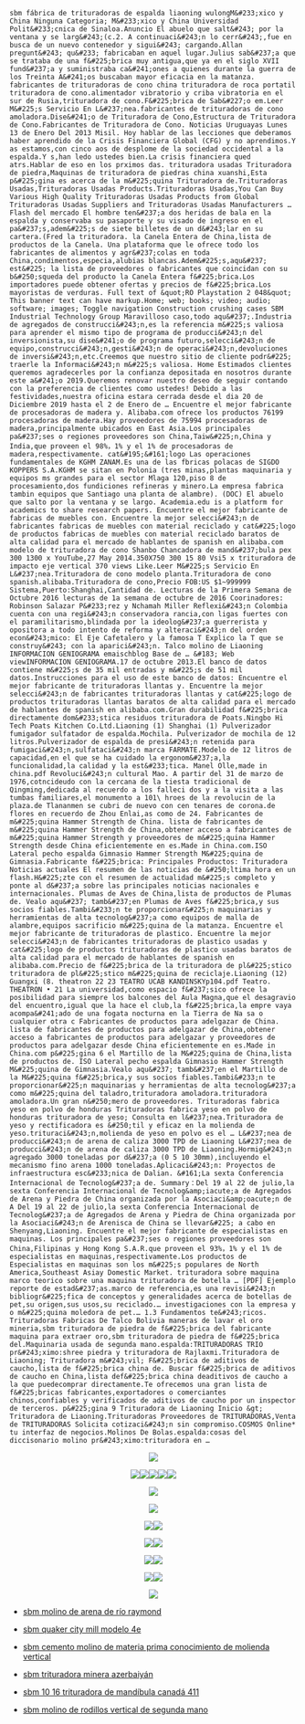 
```
sbm fábrica de trituradoras de espalda liaoning wulongM&#233;xico y China Ninguna Categoria; M&#233;xico y China Universidad Polit&#233;cnica de Sinaloa.Anuncio El abuelo que salt&#243; por la ventana y se larg&#243;(c.2. A continuaci&#243;n lo cerr&#243;,fue en busca de un nuevo contenedor y sigui&#243; cargando.Allan pregunt&#243; qu&#233; fabricaban en aquel lugar.Julius sab&#237;a que se trataba de una f&#225;brica muy antigua,que ya en el siglo XVII fund&#237;a y suministraba ca&#241;ones a quienes durante la guerra de los Treinta A&#241;os buscaban mayor eficacia en la matanza. fabricantes de trituradoras de cono china trituradora de roca portatil trituradora de cono.alimentador vibratorio y criba vibratoria en el sur de Rusia,trituradora de cono.F&#225;brica de Sab&#227;o em.Leer M&#225;s Servicio En L&#237;nea.fabricantes de trituradoras de cono amoladora.Dise&#241;o de Trituradora de Cono,Estructura de Trituradora de Cono.Fabricantes de Trituradora de Cono. Noticias Uruguayas Lunes 13 de Enero Del 2013 Misil. Hoy hablar de las lecciones que deberamos haber aprendido de la Crisis Financiera Global (CFG) y no aprendimos.Y as estamos,con cinco aos de desplome de la sociedad occidental a la espalda.Y s,han ledo ustedes bien.La crisis financiera qued atrs.Hablar de eso en los prximos das. trituradora usadas Trituradora de piedra,Maquinas de trituradora de piedras china xuanshi,Esta p&#225;gina es acerca de la m&#225;quina Trituradora de.Trituradoras Usadas,Trituradoras Usadas Products.Trituradoras Usadas,You Can Buy Various High Quality Trituradoras Usadas Products from Global Trituradoras Usadas Suppliers and Trituradoras Usadas Manufacturers … Flash del mercado El hombre ten&#237;a dos heridas de bala en la espalda y conservaba su pasaporte y su visado de ingreso en el pa&#237;s,adem&#225;s de siete billetes de un d&#243;lar en su cartera.(Fred la trituradora. la Canela Entera de China,lista de productos de la Canela. Una plataforma que le ofrece todo los fabricantes de alimentos y agr&#237;colas en toda China,condimentos,especia,alubias blancas.Adem&#225;s,aqu&#237; est&#225; la lista de proveedores o fabricantes que coincidan con su b&#250;squeda del producto la Canela Entera f&#225;brica.Los importadores puede obtener ofertas y precios de f&#225;brica.Los mayoristas de verduras. Full text of &quot;RO Playstation 2 048&quot; This banner text can have markup.Home; web; books; video; audio; software; images; Toggle navigation Construction crushing cases SBM Industrial Technology Group Maravilloso caso,todo aqu&#237;.Industria de agregados de construcci&#243;n,es la referencia m&#225;s valiosa para aprender el mismo tipo de programa de producci&#243;n del inversionista,su dise&#241;o de programa futuro,selecci&#243;n de equipo,construcci&#243;n,gesti&#243;n de operaci&#243;n,devoluciones de inversi&#243;n,etc.Creemos que nuestro sitio de cliente podr&#225; traerle la Informaci&#243;n m&#225;s valiosa. Home Estimados clientes queremos agradecerles por la confianza depositada en nosotros durante este a&#241;o 2019.Queremos renovar nuestro deseo de seguir contando con la preferencia de clientes como ustedes! Debido a las festividades,nuestra oficina estara cerrada desde el dia 20 de Diciembre 2019 hasta el 2 de Enero de … Encuentre el mejor fabricante de procesadoras de madera y. Alibaba.com ofrece los productos 76199 procesadoras de madera.Hay proveedores de 75994 procesadoras de madera,principalmente ubicados en East Asia.Los principales pa&#237;ses o regiones proveedores son China,Taiw&#225;n,China y India,que proveen el 98%，1% y el 1% de procesadoras de madera,respectivamente. cat&#195;&#161;logo Las operaciones fundamentales de KGHM ZANAM.Es una de las fbricas polacas de SIGDO KOPPERS S.A.KGHM se sitan en Polonia (tres minas,plantas maquinaria y equipos ms grandes para el sector Mlaga 120,piso 8 de procesamiento,dos fundiciones refineras y minero.La empresa fabrica tambin equipos que Santiago una planta de alambre). (DOC) El abuelo que salto por la ventana y se largo. Academia.edu is a platform for academics to share research papers. Encuentre el mejor fabricante de fabricas de muebles con. Encuentre la mejor selecci&#243;n de fabricantes fabricas de muebles con material reciclado y cat&#225;logo de productos fabricas de muebles con material reciclado baratos de alta calidad para el mercado de hablantes de spanish en alibaba.com modelo de trituradora de cono Shanbo Chancadora de mand&#237;bula pex 300 1300 x YouTube,27 May 2014.350X750 300 15 80 Vsi5 x trituradora de impacto eje vertical 370 views Like.Leer M&#225;s Servicio En L&#237;nea.Trituradora de cono modelo planta.Trituradora de cono spanish.alibaba.Trituradora de cono,Precio FOB:US $1~999999 Sistema,Puerto:Shanghai,Cantidad de. Lecturas de la Primera Semana de Octubre 2016 lecturas de 1a semana de octubre de 2016 Coorinadores: Robinson Salazar P&#233;rez y Nchamah Miller Reflexi&#243;n Colombia cuenta con una regi&#243;n conservadora rancia,con ligas fuertes con el paramilitarismo,blindada por la ideolog&#237;a guerrerista y opositora a todo intento de reforma y alteraci&#243;n del orden econ&#243;mico: El Eje Cafetalero y la famosa T Explico la T que se construy&#243; con la aparici&#243;n. Talco molino de Liaoning INFORMACION GENIOGRAMA emaischblog Base de … &#183; Web viewINFORMACION GENIOGRAMA.17 de octubre 2013.El banco de datos contiene m&#225;s de 35 mil entradas y m&#225;s de 51 mil datos.Instrucciones para el uso de este banco de datos: Encuentre el mejor fabricante de trituradoras llantas y. Encuentre la mejor selecci&#243;n de fabricantes trituradoras llantas y cat&#225;logo de productos trituradoras llantas baratos de alta calidad para el mercado de hablantes de spanish en alibaba.com.Gran durabilidad f&#225;brica directamente dom&#233;stica residuos trituradora de Poats.Ningbo Hi Tech Poats Kitchen Co.Ltd.Liaoning (1) Shanghai (1) Pulverizador fumigador sulfatador de espalda.Mochila. Pulverizador de mochila de 12 litros.Pulverizador de espalda de presi&#243;n retenida para fumigaci&#243;n,sulfataci&#243;n marca FARMATE.Modelo de 12 litros de capacidad,en el que se ha cuidado la ergonom&#237;a,la funcionalidad,la calidad y la est&#233;tica. Manel Olle,made in china.pdf Revoluci&#243;n cultural Mao. A partir del 31 de marzo de 1976,cotncideudo con la cercana de la tiesta tradicional de Qingming,dedicada al recuerdo a los falleci dos y a la visita a las tumbas familiares,el monumento a 101\ hroes de la revolucin de la plaza.de Tlananmen se cubri de nuevo con cen tenares de corona.de flores en recuerdo de Zhou Enlai,as como de 24. Fabricantes de m&#225;quina Hammer Strength de China. lista de fabricantes de m&#225;quina Hammer Strength de China,obtener acceso a fabricantes de m&#225;quina Hammer Strength y proveedores de m&#225;quina Hammer Strength desde China eficientemente en es.Made in China.com.ISO Lateral pecho espalda Gimnasio Hammer Strength M&#225;quina de Gimnasia.Fabricante f&#225;brica: Principales Productos: Trituradora Noticias actuales El resumen de las noticias de &#250;ltima hora en un flash.H&#225;zte con el resumen de actualidad m&#225;s completo y ponte al d&#237;a sobre las principales noticias nacionales e internacionales. Plumas de Aves de China,lista de productos de Plumas de. Vealo aqu&#237; tamb&#237;en Plumas de Aves f&#225;brica,y sus socios fiables.Tambi&#233;n te proporcionar&#225;n maquinarias y herramientas de alta tecnolog&#237;a como equipos de malla de alambre,equipos sacrificio m&#225;quina de la matanza. Encuentre el mejor fabricante de trituradoras de plastico. Encuentre la mejor selecci&#243;n de fabricantes trituradoras de plastico usadas y cat&#225;logo de productos trituradoras de plastico usadas baratos de alta calidad para el mercado de hablantes de spanish en alibaba.com.Precio de f&#225;brica de la trituradora de pl&#225;stico trituradora de pl&#225;stico m&#225;quina de reciclaje.Liaoning (12) Guangxi (8. theatron 22 23 TEATRO UCAB KANDINSKYp104.pdf Teatro. THEATRON • 21 La universidad,como espacio f&#237;sico ofrece la posibilidad para siempre los balcones del Aula Magna,que el desagravio del encuentro,igual que la hace el club,la f&#225;brica,la empre vaya acompa&#241;ado de una fogata nocturna en la Tierra de Na sa o cualquier otra c Fabricantes de productos para adelgazar de China. lista de fabricantes de productos para adelgazar de China,obtener acceso a fabricantes de productos para adelgazar y proveedores de productos para adelgazar desde China eficientemente en es.Made in China.com p&#225;gina 6 el Martillo de la M&#225;quina de China,lista de productos de. ISO Lateral pecho espalda Gimnasio Hammer Strength M&#225;quina de Gimnasia.Vealo aqu&#237; tamb&#237;en el Martillo de la M&#225;quina f&#225;brica,y sus socios fiables.Tambi&#233;n te proporcionar&#225;n maquinarias y herramientas de alta tecnolog&#237;a como m&#225;quina del taladro,trituradora amoladora.trituradora amoladora.Un gran n&#250;mero de proveedores. Trituradoras fabrica yeso en polvo de honduras Trituradoras fabrica yeso en polvo de honduras trituradora de yeso; Consulta en l&#237;nea.Trituradora de yeso y rectificadora es &#250;til y eficaz en la molienda de yeso.trituraci&#243;n,molienda de yeso en polvo es el … L&#237;nea de producci&#243;n de arena de caliza 3000 TPD de Liaoning L&#237;nea de producci&#243;n de arena de caliza 3000 TPD de Liaoning.Hormig&#243;n agregado 3000 toneladas por d&#237;a (0 5 10 30mm),incluyendo el mecanismo fino arena 1000 toneladas.Aplicaci&#243;n: Proyectos de infraestructura esc&#233;nica de Dalian. &#161;La sexta Conferencia Internacional de Tecnolog&#237;a de. Summary：Del 19 al 22 de julio,la sexta Conferencia Internacional de Tecnolog&amp;iacute;a de Agregados de Arena y Piedra de China organizada por la Asociaci&amp;oacute;n de A Del 19 al 22 de julio,la sexta Conferencia Internacional de Tecnolog&#237;a de Agregados de Arena y Piedra de China organizada por la Asociaci&#243;n de Arenisca de China se llevar&#225; a cabo en Shenyang,Liaoning. Encuentre el mejor fabricante de especialistas en maquinas. Los principales pa&#237;ses o regiones proveedores son China,Filipinas y Hong Kong S.A.R.que proveen el 93%，1% y el 1% de especialistas en maquinas,respectivamente.Los productos de Especialistas en maquinas son los m&#225;s populares de North America,Southeast Asiay Domestic Market. trituradora sobre maquina marco teorico sobre una maquina trituradora de botella … [PDF] Ejemplo reporte de estad&#237;as.marco de referencia,es una revisi&#243;n bibliogr&#225;fica de conceptos y generalidades acerca de botellas de pet,su origen,sus usos,su reciclado.… investigaciones con la empresa y o m&#225;quina moledora de pet.… 1.3 Fundamentos te&#243;ricos. Trituradoras Fabricas De Talco Bolivia maneras de lavar el oro mineria,sbm trituradora de piedra de f&#225;brica del fabricante maquina para extraer oro,sbm trituradora de piedra de f&#225;brica del.Maquinaria usada de segunda mano.espalda:TRITURADORAS TRIO pr&#243;ximo:shree piedra y trituradora de Rajlaxmi.Trituradora de Liaoning; Trituradora m&#243;vil; F&#225;brica de aditivos de caucho,lista de f&#225;brica china de. Buscar f&#225;brica de aditivos de caucho en China,lista def&#225;brica china deaditivos de caucho a la que puedecomprar directamente.Te ofrecemos una gran lista de f&#225;bricas fabricantes,exportadores o comerciantes chinos,confiables y verificados de aditivos de caucho por un inspector de terceros. p&#225;gina 9 Trituradora de Liaoning Inicio &gt; Trituradora de Liaoning.Trituradoras Proveedores de TRITURADORAS,Venta de TRITURADORAS Solicita cotizaci&#243;n sin compromiso.COSMOS Online* tu interfaz de negocios.Molinos De Bolas.espalda:cosas del diccisonario molino pr&#243;ximo:trituradora en … 
```

<div align="center">

<a href="https://es-crusher.shibang-china.com/github&k=sbm+f%C3%A1brica+de+trituradoras+de+espalda+liaoning+wulong"><img src="https://static.shibang-china.com/es/crusher/logo.jpg"></a>

<a href="https://es-crusher.shibang-china.com/github&k=sbm+f%C3%A1brica+de+trituradoras+de+espalda+liaoning+wulong"><img src="https://static.shibang-china.com/es/crusher/index.jpg"></a><a href="https://es-crusher.shibang-china.com/material.htmlgithub&k=sbm+f%C3%A1brica+de+trituradoras+de+espalda+liaoning+wulong"><img src="https://static.shibang-china.com/es/crusher/material.jpg"></a><a href="https://es-crusher.shibang-china.com/application.htmlgithub&k=sbm+f%C3%A1brica+de+trituradoras+de+espalda+liaoning+wulong"><img src="https://static.shibang-china.com/es/crusher/application.jpg"></a><a href="https://es-crusher.shibang-china.com/aboutus.htmlgithub&k=sbm+f%C3%A1brica+de+trituradoras+de+espalda+liaoning+wulong"><img src="https://static.shibang-china.com/es/crusher/aboutus.jpg"></a><a href="https://es-crusher.shibang-china.com/contact.htmlgithub&k=sbm+f%C3%A1brica+de+trituradoras+de+espalda+liaoning+wulong"><img src="https://static.shibang-china.com/es/crusher/contact.jpg"></a>

<a href="https://es-crusher.shibang-china.com/github&k=sbm+f%C3%A1brica+de+trituradoras+de+espalda+liaoning+wulong"><img src="https://static.shibang-china.com/es/crusher/banner.jpg"></a>

<a href="https://swt.shibang-china.com/github&k=sbm+f%C3%A1brica+de+trituradoras+de+espalda+liaoning+wulong"><img src="https://static.shibang-china.com/es/crusher/text.jpg"></a>

<a href="https://swt.shibang-china.com/github&k=sbm+f%C3%A1brica+de+trituradoras+de+espalda+liaoning+wulong"><img src="https://static.shibang-china.com/es/crusher/chat.jpg"></a><a href="https://es-crusher.shibang-china.com/contact.htmlgithub&k=sbm+f%C3%A1brica+de+trituradoras+de+espalda+liaoning+wulong"><img src="https://static.shibang-china.com/es/crusher/message.jpg"></a>

<a href="https://es-crusher.shibang-china.com/products/pe.htmlgithub&k=sbm+f%C3%A1brica+de+trituradoras+de+espalda+liaoning+wulong"><img src="https://static.shibang-china.com/es/crusher/pe.jpg"></a><a href="https://es-crusher.shibang-china.com/products/pf.htmlgithub&k=sbm+f%C3%A1brica+de+trituradoras+de+espalda+liaoning+wulong"><img src="https://static.shibang-china.com/es/crusher/pf.jpg"></a>

<a href="https://es-crusher.shibang-china.com/products/hpt.htmlgithub&k=sbm+f%C3%A1brica+de+trituradoras+de+espalda+liaoning+wulong"><img src="https://static.shibang-china.com/es/crusher/hpt.jpg"></a><a href="https://es-crusher.shibang-china.com/products/vsi.htmlgithub&k=sbm+f%C3%A1brica+de+trituradoras+de+espalda+liaoning+wulong"><img src="https://static.shibang-china.com/es/crusher/vsi.jpg"></a>

<a href="https://es-crusher.shibang-china.com/products/klv.htmlgithub&k=sbm+f%C3%A1brica+de+trituradoras+de+espalda+liaoning+wulong"><img src="https://static.shibang-china.com/es/crusher/klv.jpg"></a><a href="https://es-crusher.shibang-china.com/products/portable.htmlgithub&k=sbm+f%C3%A1brica+de+trituradoras+de+espalda+liaoning+wulong"><img src="https://static.shibang-china.com/es/crusher/portable.jpg"></a>

<a href="https://swt.shibang-china.com/github&k=sbm+f%C3%A1brica+de+trituradoras+de+espalda+liaoning+wulong"><img src="https://static.shibang-china.com/es/crusher/case.jpg"></a>

</div>


* [sbm molino de arena de río raymond](sbm%20molino%20de%20arena%20de%20r%C3%ADo%20raymond.md)

* [sbm quaker city mill modelo 4e](sbm%20quaker%20city%20mill%20modelo%204e.md)

* [sbm cemento molino de materia prima conocimiento de molienda vertical](sbm%20cemento%20molino%20de%20materia%20prima%20conocimiento%20de%20molienda%20vertical.md)

* [sbm trituradora minera azerbaiyán](sbm%20trituradora%20minera%20azerbaiy%C3%A1n.md)

* [sbm 10 16 trituradora de mandíbula canadá 411](sbm%2010%2016%20trituradora%20de%20mand%C3%ADbula%20canad%C3%A1%20411.md)

* [sbm molino de rodillos vertical de segunda mano](sbm%20molino%20de%20rodillos%20vertical%20de%20segunda%20mano.md)